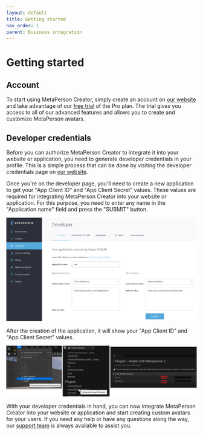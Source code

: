 ```yaml
---
layout: default
title: Getting started
nav_order: 1
parent: Business integration
---
```


# [](#header-1)Getting started

## [](#header-2)Account

To start using MetaPerson Creator, simply create an account on [our website](https://accounts.avatarsdk.com) and take advantage of our [free trial](https://avatarsdk.com/pricing-cloud/) of the Pro plan. The trial gives you access to all of our advanced features and allows you to create and customize MetaPerson avatars. 


## [](#header-2)Developer credentials

Before you can authorize MetaPerson Creator to integrate it into your website or application, you need to generate developer credentials in your profile. This is a simple process that can be done by visiting the developer credentials page on [our website](https://accounts.avatarsdk.com/developer/#web-api).

Once you're on the developer page, you'll need to create a new application to get your "App Client ID" and "App Client Secret" values. These values are required for integrating MetaPerson Creator into your website or application. For this purpose, you need to enter any name in the "Application name" field and press the "SUBMIT" button.

![](assets/img/application.png)

After the creation of the application, it will show your "App Client ID" and "App Client Secret" values.

![](assets/img/credentials.png)

With your developer credentials in hand, you can now integrate MetaPerson Creator into your website or application and start creating custom avatars for your users. If you need any help or have any questions along the way, our [support team](mailto:support@avatarsdk.com) is always available to assist you.

